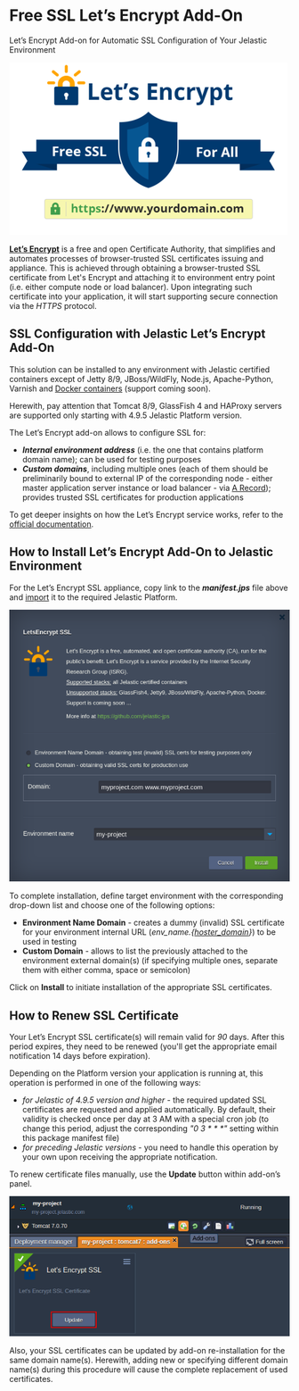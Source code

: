 # Free SSL Let’s Encrypt Add-On


Let’s Encrypt Add-on for Automatic SSL Configuration of Your Jelastic Environment


![Let’s Encrypt Add-on](/images/letsencrypt-jelastic-ssl.png)



**[Let’s Encrypt](https://letsencrypt.org/)** is a free and open Certificate Authority, that simplifies and automates processes of browser-trusted SSL certificates issuing and appliance. This is achieved through obtaining a browser-trusted SSL certificate from Let's Encrypt and attaching it to environment entry point (i.e. either compute node or load balancer). Upon integrating such certificate into your application, it will start supporting secure connection via the _HTTPS_ protocol.


## SSL Configuration with Jelastic Let’s Encrypt Add-On


This solution can be installed to any environment with Jelastic certified containers except of Jetty 8/9, JBoss/WildFly, Node.js, Apache-Python, Varnish and [Docker containers](https://docs.jelastic.com/dockers-overview) (support coming soon).

Herewith, pay attention that Tomcat 8/9, GlassFish 4 and HAProxy servers are supported only starting with 4.9.5 Jelastic Platform version.

The Let’s Encrypt add-on allows to configure SSL for:
- **_Internal environment address_** (i.e. the one that contains platform domain name); can be used for testing purposes
- **_Custom domains_**, including multiple ones (each of them should be preliminarily bound to external IP of the corresponding node - either master application server instance or load balancer - via [A Record](https://docs.jelastic.com/a-records-domain-names)); provides trusted SSL certificates for production applications


To get deeper insights on how the Let’s Encrypt service works, refer to the [official documentation](https://letsencrypt.org/how-it-works/).


## How to Install Let’s Encrypt Add-On to Jelastic Environment


For the Let’s Encrypt SSL appliance, copy link to the **_manifest.jps_** file above and [import](https://docs.jelastic.com/environment-import) it to the required Jelastic Platform.

![Let’s Encrypt Installation](/images/install-letsencrypt-ssl.png)

To complete installation, define target environment with the corresponding drop-down list and choose one of the following options:
- **Environment Name Domain** - creates a dummy (invalid) SSL certificate for your environment internal URL (_env_name.{[hoster_domain](https://docs.jelastic.com/jelastic-hoster-info)}_) to be used in testing 
- **Custom Domain** - allows to list the previously attached to the environment external domain(s) (if specifying multiple ones, separate them with either comma, space or semicolon)


Click on **Install** to initiate installation of the appropriate SSL certificates.


## How to Renew SSL Certificate


Your Let’s Encrypt SSL certificate(s) will remain valid for _90_ days. After this period expires, they need to be renewed (you'll get the appropriate email notification 14 days before expiration).

Depending on the Platform version your application is running at, this operation is performed in one of the following ways:
- _for Jelastic of 4.9.5 version and higher_ - the required updated SSL certificates are requested and applied automatically. By default, their validity is checked once per day at 3 AM with a special cron job (to change this period, adjust the corresponding _"0 3 * * *"_ setting within this package manifest file)
- _for preceding Jelastic versions_ - you need to handle this operation by your own upon receiving the appropriate notification.

To renew certificate files manually, use the **Update** button within add-on’s panel.

![Let’s Encrypt Update](/images/update-sll-certificate.png)

Also, your SSL certificates can be updated by add-on re-installation for the same domain name(s). Herewith, adding new or specifying different domain name(s) during this procedure will cause the complete replacement of used certificates.

